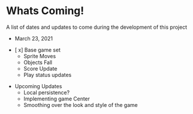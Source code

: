 # Whats Coming!
A list of dates and updates to come during the development of this project

* March 23, 2021
- [ x] Base game set
    - Sprite Moves
    - Objects Fall
    - Score Update
    - Play status updates
    
* Upcoming Updates
    - Local persistence?
    - Implementing game Center
    - Smoothing over the look and style of the game
